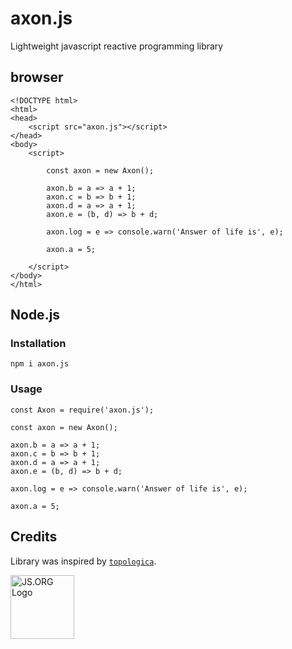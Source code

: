 # axon.js

Lightweight javascript reactive programming library

## browser

```
<!DOCTYPE html>
<html>
<head>
    <script src="axon.js"></script>
</head>
<body>
    <script>

        const axon = new Axon();

        axon.b = a => a + 1;
        axon.c = b => b + 1;
        axon.d = a => a + 1;
        axon.e = (b, d) => b + d;

        axon.log = e => console.warn('Answer of life is', e);

        axon.a = 5;

    </script>
</body>
</html>

```

## Node.js

### Installation

```
npm i axon.js
```

### Usage

```
const Axon = require('axon.js');

const axon = new Axon();

axon.b = a => a + 1;
axon.c = b => b + 1;
axon.d = a => a + 1;
axon.e = (b, d) => b + d;

axon.log = e => console.warn('Answer of life is', e);

axon.a = 5;
```

## Credits

Library was inspired by [`topologica`](https://github.com/datavis-tech/topologica).

<a href="http://js.org" target="_blank" title="JS.ORG | JavaScript Community">
<img src="http://logo.js.org/dark_horz.png" width="102" alt="JS.ORG Logo"/></a>
